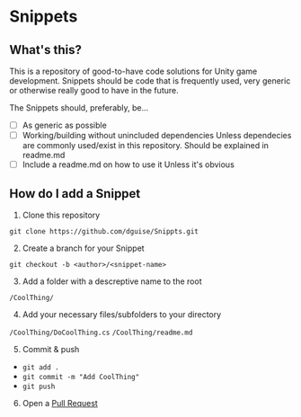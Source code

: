 # Snippets

## What's this?

This is a repository of good-to-have code solutions for Unity game development.
Snippets should be code that is frequently used, very generic or otherwise really good to have in the future. 

The Snippets should, preferably, be... 

- [ ] As generic as possible
- [ ] Working/building without unincluded dependencies
	Unless dependecies are commonly used/exist in this repository. Should be explained in readme.md
- [ ] Include a readme.md on how to use it
	Unless it's obvious

## How do I add a Snippet

1. Clone this repository

`git clone https://github.com/dguise/Snippts.git`

2. Create a branch for your Snippet

`git checkout -b <author>/<snippet-name>`

3. Add a folder with a descreptive name to the root

`/CoolThing/`

4. Add your necessary files/subfolders to your directory

`/CoolThing/DoCoolThing.cs`
`/CoolThing/readme.md`

5. Commit & push
- `git add .`
- `git commit -m "Add CoolThing"`
- `git push`

6. Open a [Pull Request](https://github.com/dguise/Snippets/pulls)
